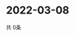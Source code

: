 # 2022-03-08
  共 0条

  <!-- BEGIN -->
  <!-- 最后更新时间Tue Mar 08 2022 09:04:54 GMT+0000 (Coordinated Universal Time) -->
  
  <!-- END -->
  
  